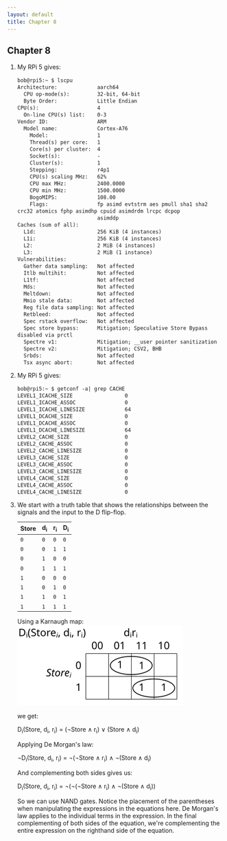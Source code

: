 ```yaml
---
layout: default
title: Chapter 8
---
```


## Chapter 8

1.  My RPi 5 gives:
    ```
    bob@rpi5:~ $ lscpu
    Architecture:             aarch64
      CPU op-mode(s):         32-bit, 64-bit
      Byte Order:             Little Endian
    CPU(s):                   4
      On-line CPU(s) list:    0-3
    Vendor ID:                ARM
      Model name:             Cortex-A76
        Model:                1
        Thread(s) per core:   1
        Core(s) per cluster:  4
        Socket(s):            -
        Cluster(s):           1
        Stepping:             r4p1
        CPU(s) scaling MHz:   62%
        CPU max MHz:          2400.0000
        CPU min MHz:          1500.0000
        BogoMIPS:             108.00
        Flags:                fp asimd evtstrm aes pmull sha1 sha2 crc32 atomics fphp asimdhp cpuid asimdrdm lrcpc dcpop
                              asimddp
    Caches (sum of all):      
      L1d:                    256 KiB (4 instances)
      L1i:                    256 KiB (4 instances)
      L2:                     2 MiB (4 instances)
      L3:                     2 MiB (1 instance)
    Vulnerabilities:          
      Gather data sampling:   Not affected
      Itlb multihit:          Not affected
      L1tf:                   Not affected
      Mds:                    Not affected
      Meltdown:               Not affected
      Mmio stale data:        Not affected
      Reg file data sampling: Not affected
      Retbleed:               Not affected
      Spec rstack overflow:   Not affected
      Spec store bypass:      Mitigation; Speculative Store Bypass disabled via prctl
      Spectre v1:             Mitigation; __user pointer sanitization
      Spectre v2:             Mitigation; CSV2, BHB
      Srbds:                  Not affected
      Tsx async abort:        Not affected
    ```
2.  My RPi 5 gives:
    ```
    bob@rpi5:~ $ getconf -a| grep CACHE
    LEVEL1_ICACHE_SIZE                 0
    LEVEL1_ICACHE_ASSOC                0
    LEVEL1_ICACHE_LINESIZE             64
    LEVEL1_DCACHE_SIZE                 0
    LEVEL1_DCACHE_ASSOC                0
    LEVEL1_DCACHE_LINESIZE             64
    LEVEL2_CACHE_SIZE                  0
    LEVEL2_CACHE_ASSOC                 0
    LEVEL2_CACHE_LINESIZE              0
    LEVEL3_CACHE_SIZE                  0
    LEVEL3_CACHE_ASSOC                 0
    LEVEL3_CACHE_LINESIZE              0
    LEVEL4_CACHE_SIZE                  0
    LEVEL4_CACHE_ASSOC                 0
    LEVEL4_CACHE_LINESIZE              0
    ```
3.  We start with a truth table that shows the relationships between the signals and the input to the D flip-flop.
        
    |Store|d<sub>i</sub>|r<sub>i</sub>|D<sub>i</sub>|
    |-----|-------------|-------------|-------------|
    | `0` |     `0`     |     `0`     |     `0`     |
    | `0` |     `0`     |     `1`     |     `1`     |
    | `0` |     `1`     |     `0`     |     `0`     |
    | `0` |     `1`     |     `1`     |     `1`     |
    | `1` |     `0`     |     `0`     |     `0`     |
    | `1` |     `0`     |     `1`     |     `0`     |
    | `1` |     `1`     |     `0`     |     `1`     |
    | `1` |     `1`     |     `1`     |     `1`     |

    Using a Karnaugh map:      
    ![](./assets/images/ch_08/1-bit_to_D.svg)

    we get:

    D<sub>i</sub>(Store, d<sub>i</sub>, r<sub>i</sub>) = (&not;Store &and; r<sub>i</sub>) &or; (Store &and; d<sub>i</sub>)

    Applying De Morgan's law:

    &not;D<sub>i</sub>(Store, d<sub>i</sub>, r<sub>i</sub>) = &not;(&not;Store &and; r<sub>i</sub>) &and; &not;(Store &and; d<sub>i</sub>)

    And complementing both sides gives us:

    D<sub>i</sub>(Store, d<sub>i</sub>, r<sub>i</sub>) = &not;(&not;(&not;Store &and; r<sub>i</sub>) &and; &not;(Store &and; d<sub>i</sub>))

    So we can use NAND gates. Notice the placement of the parentheses when manipulating the expressions in the equations here. De Morgan's law applies to the individual terms in the expression. In the final complementing of both sides of the equation, we're complementing the entire expression on the righthand side of the equation.
